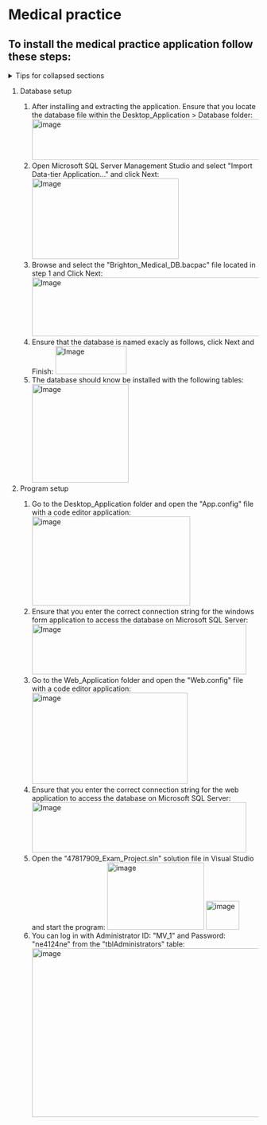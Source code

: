 # Medical practice
## To install the medical practice application follow these steps:
<details>

<summary>Tips for collapsed sections</summary>

### You can add a header

You can add text within a collapsed section.

You can add an image or a code block, too.

```ruby
   puts "Hello World"
```

</details>

<ol>
  <li>Database setup</li>
  <ol class="lead">
    <li>
        After installing and extracting the application. Ensure that you locate the database file within the Desktop_Application > Database folder:
        <img width="652" height="82" alt="image" src="https://github.com/user-attachments/assets/4436ceff-0d33-4e5d-9cd4-b2d033c57a8f" />
    </li>
    <li>
        Open Microsoft SQL Server Management Studio and select "Import Data-tier Application..." and click Next:
        <img width="295" height="162" alt="Image" src="https://github.com/user-attachments/assets/328f62a0-c9d6-40a1-a446-3f7e7d546bb2" />
    </li>
    <li>
        Browse and select the "Brighton_Medical_DB.bacpac" file located in step 1 and Click Next:
        <img width="502" height="118" alt="Image" src="https://github.com/user-attachments/assets/2f46733d-d73a-4bff-a0c3-d1f716b047b2" />
    </li>
    <li>
        Ensure that the database is named exacly as follows, click Next and Finish:
        <img width="143" height="56" alt="Image" src="https://github.com/user-attachments/assets/c47bb0db-885c-41cd-b2bd-df21b7ec6876" />
    </li>
     <li>
        The database should know be installed with the following tables:      
        <img width="194" height="198" alt="Image" src="https://github.com/user-attachments/assets/201e0814-30d5-4d14-9a9c-ab943e184c42" />
    </li>
  </ol>
  <li>Program setup</li>
  <ol>
      <li>
        Go to the Desktop_Application folder and open the "App.config" file with a code editor application:
        <img width="318" height="179" alt="image" src="https://github.com/user-attachments/assets/2c098a0a-e6ef-420c-b81e-974b4a08f009" />
      </li>
      <li>
          Ensure that you enter the correct connection string for the windows form application to access the database on Microsoft SQL Server:
          <img width="431" height="101" alt="Image" src="https://github.com/user-attachments/assets/e6424862-a202-4e45-9854-48ff17e156cb" />
      </li>
      <li>
          Go to the Web_Application folder and open the "Web.config" file with a code editor application:
          <img width="313" height="183" alt="image" src="https://github.com/user-attachments/assets/c71ff579-fa2a-481d-a14e-0e9388b31a4f" />
      </li>
      <li>
          Ensure that you enter the correct connection string for the web application to access the database on Microsoft SQL Server:
          <img width="431" height="101" alt="Image" src="https://github.com/user-attachments/assets/e6424862-a202-4e45-9854-48ff17e156cb" />
      </li>
      <li>
          Open the "47817909_Exam_Project.sln" solution file in Visual Studio and start the program:
          <img width="195" height="135" alt="image" src="https://github.com/user-attachments/assets/195b65b8-81a7-42f9-bf60-504707f9d93c" />
          <img width="67" height="58" alt="image" src="https://github.com/user-attachments/assets/a6b7730a-b503-4047-9bc6-1f8ce6027ef9" />
      </li>
      <li>
           You can log in with Administrator ID: "MV_1" and Password: "ne4124ne" from the "tblAdministrators" table:
          <img width="502" height="339" alt="image" src="https://github.com/user-attachments/assets/f8ab5f4b-02e8-4e79-b5af-8e4def82f5f7" />
      </li>
    </ol>
</ol>
